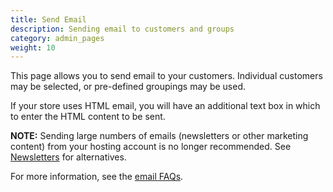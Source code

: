```yaml
---
title: Send Email 
description: Sending email to customers and groups
category: admin_pages
weight: 10
---
```


This page allows you to send email to your customers. Individual customers may be selected, or pre-defined groupings may be used.

If your store uses HTML email, you will have an additional text box in which to enter the HTML content to be sent. 

**NOTE:** Sending large numbers of emails (newsletters or other marketing content) from your hosting account is no longer recommended. 
See [Newsletters](/user/email/newsletters/) for alternatives. 

For more information, see the [email FAQs](/user/email/).
